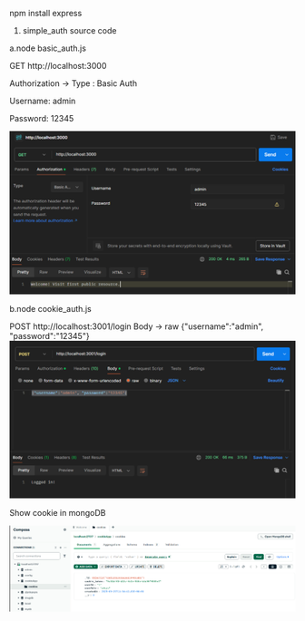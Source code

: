 npm install express

1. simple_auth source code

a.node basic_auth.js

GET http://localhost:3000

Authorization -> Type : Basic Auth

Username: admin

Password: 12345

![1758800949554](image/README/1758800949554.png)

b.node cookie_auth.js

POST http://localhost:3001/login
Body -> raw
{"username":"admin", "password":"12345"}
![1758801395656](image/README/1758801395656.png)

Show cookie in mongoDB

![1758801608509](image/README/1758801608509.png)
